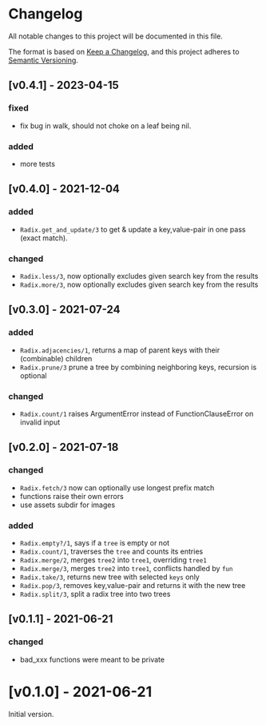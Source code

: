 # Changelog

All notable changes to this project will be documented in this file.

The format is based on [Keep a
Changelog](https://keepachangelog.com/en/1.0.0/), and this project adheres to
[Semantic Versioning](https://semver.org/spec/v2.0.0.html).


## [v0.4.1] - 2023-04-15

### fixed

- fix bug in walk, should not choke on a leaf being nil.

### added

- more tests


## [v0.4.0] - 2021-12-04

### added

- `Radix.get_and_update/3` to get & update a key,value-pair in one pass (exact match).

### changed

- `Radix.less/3`, now optionally excludes given search key from the results
- `Radix.more/3`, now optionally excludes given search key from the results


## [v0.3.0] - 2021-07-24

### added

- `Radix.adjacencies/1`, returns a map of parent keys with their (combinable) children
- `Radix.prune/3` prune a tree by combining neighboring keys, recursion is optional

### changed

- `Radix.count/1` raises ArgumentError instead of FunctionClauseError on invalid input


## [v0.2.0] - 2021-07-18

### changed

- `Radix.fetch/3` now can optionally use longest prefix match
- functions raise their own errors
- use assets subdir for images

### added

- `Radix.empty?/1`, says if a `tree` is empty or not
- `Radix.count/1`, traverses the `tree` and counts its entries
- `Radix.merge/2`, merges `tree2` into `tree1`, overriding `tree1`
- `Radix.merge/3`, merges `tree2` into `tree1`, conflicts handled by `fun`
- `Radix.take/3`, returns new tree with selected `keys` only
- `Radix.pop/3`, removes key,value-pair and returns it with the new tree
- `Radix.split/3`, split a radix tree into two trees


## [v0.1.1] - 2021-06-21

### changed

- bad_xxx functions were meant to be private

# [v0.1.0] - 2021-06-21

Initial version.

